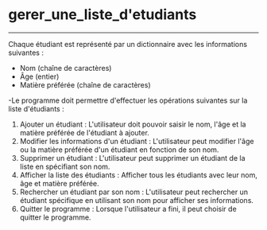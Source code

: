 # gerer_une_liste_d'etudiants
--------------------------------
Chaque étudiant est
représenté par un dictionnaire avec les informations suivantes :
* Nom (chaîne de caractères)
* Âge (entier)
* Matière préférée (chaîne de caractères)

-Le programme doit permettre d'effectuer les opérations suivantes sur la liste d'étudiants :
1. Ajouter un étudiant : L'utilisateur doit pouvoir saisir le nom, l'âge et la matière préférée de
l'étudiant à ajouter.
2. Modifier les informations d'un étudiant : L'utilisateur peut modifier l'âge ou la matière
préférée d'un étudiant en fonction de son nom.
3. Supprimer un étudiant : L'utilisateur peut supprimer un étudiant de la liste en spécifiant son
nom.
4. Afficher la liste des étudiants : Afficher tous les étudiants avec leur nom, âge et matière
préférée.
5. Rechercher un étudiant par son nom : L'utilisateur peut rechercher un étudiant spécifique en
utilisant son nom pour afficher ses informations.
6. Quitter le programme : Lorsque l'utilisateur a fini, il peut choisir de quitter le programme.
